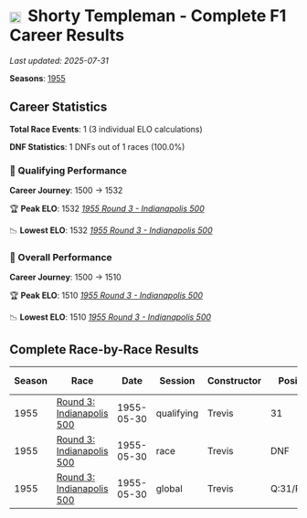 # <img src="https://upload.wikimedia.org/wikipedia/commons/a/a4/Flag_of_the_United_States.svg" alt="United States" width="20" height="auto" style="vertical-align: middle; margin-right: 5px;" onerror="this.outerHTML='🇺🇸'; this.style.marginRight='5px';"/> Shorty Templeman - Complete F1 Career Results

*Last updated: 2025-07-31*

**Seasons**: [1955](../seasons/1955-season-report)

## Career Statistics

**Total Race Events**: 1 (3 individual ELO calculations)

**DNF Statistics**: 1 DNFs out of 1 races (100.0%)

### 🏁 Qualifying Performance
**Career Journey**: 1500 → 1532

🏆 **Peak ELO**: 1532
   *[1955 Round 3 - Indianapolis 500](../seasons/1955-season-report#round-3-indianapolis-500)*

📉 **Lowest ELO**: 1532
   *[1955 Round 3 - Indianapolis 500](../seasons/1955-season-report#round-3-indianapolis-500)*

### 🌟 Overall Performance
**Career Journey**: 1500 → 1510

🏆 **Peak ELO**: 1510
   *[1955 Round 3 - Indianapolis 500](../seasons/1955-season-report#round-3-indianapolis-500)*

📉 **Lowest ELO**: 1510
   *[1955 Round 3 - Indianapolis 500](../seasons/1955-season-report#round-3-indianapolis-500)*


## Complete Race-by-Race Results

| Season | Race | Date | Session | Constructor | Position | Starting ELO | ELO Change | Final ELO | Teammate |
|--------|------|------|---------|-------------|----------|--------------|------------|-----------|----------|
| 1955 | [Round 3: Indianapolis 500](../seasons/1955-season-report#round-3-indianapolis-500) | 1955-05-30 | qualifying | Trevis | 31 | 1500 | +32 | 1532 | <img src="https://upload.wikimedia.org/wikipedia/commons/a/a4/Flag_of_the_United_States.svg" alt="United States" width="20" height="auto" style="vertical-align: middle; margin-right: 5px;" onerror="this.outerHTML='🇺🇸'; this.style.marginRight='5px';"/> Eddie Johnson |
| 1955 | [Round 3: Indianapolis 500](../seasons/1955-season-report#round-3-indianapolis-500) | 1955-05-30 | race | Trevis | DNF | 1500 | N/A | 1500 | <img src="https://upload.wikimedia.org/wikipedia/commons/a/a4/Flag_of_the_United_States.svg" alt="United States" width="20" height="auto" style="vertical-align: middle; margin-right: 5px;" onerror="this.outerHTML='🇺🇸'; this.style.marginRight='5px';"/> Eddie Johnson |
| 1955 | [Round 3: Indianapolis 500](../seasons/1955-season-report#round-3-indianapolis-500) | 1955-05-30 | global | Trevis | Q:31/R:DNF | 1500 | +10 | 1510 | <img src="https://upload.wikimedia.org/wikipedia/commons/a/a4/Flag_of_the_United_States.svg" alt="United States" width="20" height="auto" style="vertical-align: middle; margin-right: 5px;" onerror="this.outerHTML='🇺🇸'; this.style.marginRight='5px';"/> Eddie Johnson |
